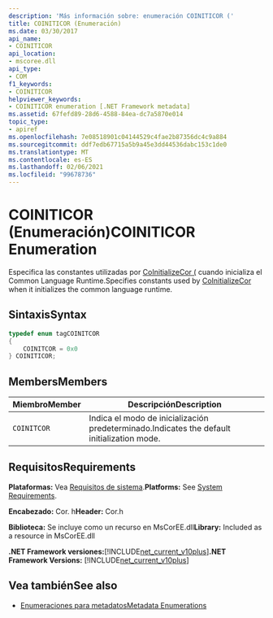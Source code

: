 ```yaml
---
description: 'Más información sobre: enumeración COINITICOR ('
title: COINITICOR (Enumeración)
ms.date: 03/30/2017
api_name:
- COINITICOR
api_location:
- mscoree.dll
api_type:
- COM
f1_keywords:
- COINITICOR
helpviewer_keywords:
- COINITICOR enumeration [.NET Framework metadata]
ms.assetid: 67fefd89-28d6-4588-84ea-dc7a5870e014
topic_type:
- apiref
ms.openlocfilehash: 7e08518901c04144529c4fae2b87356dc4c9a884
ms.sourcegitcommit: ddf7edb67715a5b9a45e3dd44536dabc153c1de0
ms.translationtype: MT
ms.contentlocale: es-ES
ms.lasthandoff: 02/06/2021
ms.locfileid: "99678736"
---
```

# <a name="coiniticor-enumeration"></a><span data-ttu-id="f59bd-103">COINITICOR (Enumeración)</span><span class="sxs-lookup"><span data-stu-id="f59bd-103">COINITICOR Enumeration</span></span>

<span data-ttu-id="f59bd-104">Especifica las constantes utilizadas por [CoInitializeCor (](../hosting/coinitializecor-function.md) cuando inicializa el Common Language Runtime.</span><span class="sxs-lookup"><span data-stu-id="f59bd-104">Specifies constants used by [CoInitializeCor](../hosting/coinitializecor-function.md) when it initializes the common language runtime.</span></span>  
  
## <a name="syntax"></a><span data-ttu-id="f59bd-105">Sintaxis</span><span class="sxs-lookup"><span data-stu-id="f59bd-105">Syntax</span></span>  
  
```cpp  
typedef enum tagCOINITCOR  
{  
    COINITCOR = 0x0  
} COINITICOR;  
```  
  
## <a name="members"></a><span data-ttu-id="f59bd-106">Members</span><span class="sxs-lookup"><span data-stu-id="f59bd-106">Members</span></span>  
  
|<span data-ttu-id="f59bd-107">Miembro</span><span class="sxs-lookup"><span data-stu-id="f59bd-107">Member</span></span>|<span data-ttu-id="f59bd-108">Descripción</span><span class="sxs-lookup"><span data-stu-id="f59bd-108">Description</span></span>|  
|------------|-----------------|  
|`COINITCOR`|<span data-ttu-id="f59bd-109">Indica el modo de inicialización predeterminado.</span><span class="sxs-lookup"><span data-stu-id="f59bd-109">Indicates the default initialization mode.</span></span>|  
  
## <a name="requirements"></a><span data-ttu-id="f59bd-110">Requisitos</span><span class="sxs-lookup"><span data-stu-id="f59bd-110">Requirements</span></span>  

 <span data-ttu-id="f59bd-111">**Plataformas:** Vea [Requisitos de sistema](../../get-started/system-requirements.md).</span><span class="sxs-lookup"><span data-stu-id="f59bd-111">**Platforms:** See [System Requirements](../../get-started/system-requirements.md).</span></span>  
  
 <span data-ttu-id="f59bd-112">**Encabezado:** Cor. h</span><span class="sxs-lookup"><span data-stu-id="f59bd-112">**Header:** Cor.h</span></span>  
  
 <span data-ttu-id="f59bd-113">**Biblioteca:** Se incluye como un recurso en MsCorEE.dll</span><span class="sxs-lookup"><span data-stu-id="f59bd-113">**Library:** Included as a resource in MsCorEE.dll</span></span>  
  
 <span data-ttu-id="f59bd-114">**.NET Framework versiones:**[!INCLUDE[net_current_v10plus](../../../../includes/net-current-v10plus-md.md)]</span><span class="sxs-lookup"><span data-stu-id="f59bd-114">**.NET Framework Versions:** [!INCLUDE[net_current_v10plus](../../../../includes/net-current-v10plus-md.md)]</span></span>  
  
## <a name="see-also"></a><span data-ttu-id="f59bd-115">Vea también</span><span class="sxs-lookup"><span data-stu-id="f59bd-115">See also</span></span>

- [<span data-ttu-id="f59bd-116">Enumeraciones para metadatos</span><span class="sxs-lookup"><span data-stu-id="f59bd-116">Metadata Enumerations</span></span>](metadata-enumerations.md)
